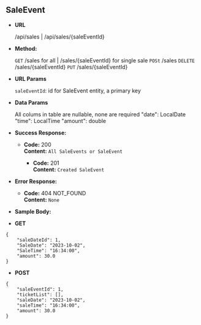 **SaleEvent**
----

* **URL**

  /api/sales | /api/sales/{saleEventId}

* **Method:**
  
  `GET` /sales for all | /sales/{saleEventId} for single sale
  `POSt` /sales
  `DELETE` /sales/{saleEventId}
  `PUT` /sales/{saleEventId}
  
*  **URL Params**

   `saleEventId`: id for SaleEvent entity, a primary key

* **Data Params**

  All colums in table are nullable, none are required
    "date": LocalDate
    "time": LocalTime
    "amount": double 



* **Success Response:**
  
  * **Code:** 200 <br />
    **Content:** `All SaleEvents or SaleEvent`

    * **Code:** 201 <br />
    **Content:** `Created SaleEvent`
 
* **Error Response:**

  * **Code:** 404 NOT_FOUND <br />
    **Content:** `None`

* **Sample Body:**

* **GET**
```
{
    "saleDateId": 1,
    "SaleDate": "2023-10-02",
    "SaleTime": "16:34:00",
    "amount": 30.0
}
```

* **POST**
```
{
    "saleEventId": 1,
    "ticketList": [],
    "saleDate": "2023-10-02",
    "saleTime": "16:34:00",
    "amount": 30.0
}
```
